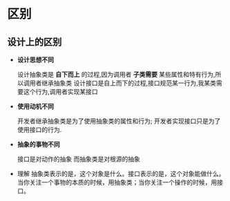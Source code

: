 # 区别

## 设计上的区别

* **设计思想不同**

    设计抽象类是 **自下而上** 的过程,因为调用者 **子类需要** 某些属性和特有行为,所以调用者继承抽象类
    设计接口是自上而下的过程,接口规范某一行为,我某类需要这个行为,调用者实现某接口

* **使用动机不同**

    开发者继承抽象类是为了使用抽象类的属性和行为;
    开发者实现接口只是为了使用接口的行为.

* **抽象的事物不同**

    接口是对动作的抽象
    而抽象类是对根源的抽象

* 理解
    抽象类表示的是，这个对象是什么。接口表示的是，这个对象能做什么。
    当你关注一个事物的本质的时候，用抽象类；当你关注一个操作的时候，用接口。






    #
